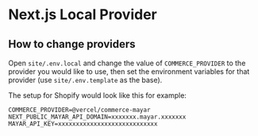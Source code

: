 # Next.js Local Provider

## How to change providers

Open `site/.env.local` and change the value of `COMMERCE_PROVIDER` to the provider you would like to use, then set the environment variables for that provider (use `site/.env.template` as the base).

The setup for Shopify would look like this for example:

```env
COMMERCE_PROVIDER=@vercel/commerce-mayar
NEXT_PUBLIC_MAYAR_API_DOMAIN=xxxxxxx.mayar.xxxxxxx
MAYAR_API_KEY=xxxxxxxxxxxxxxxxxxxxxxxxxxxx
```
